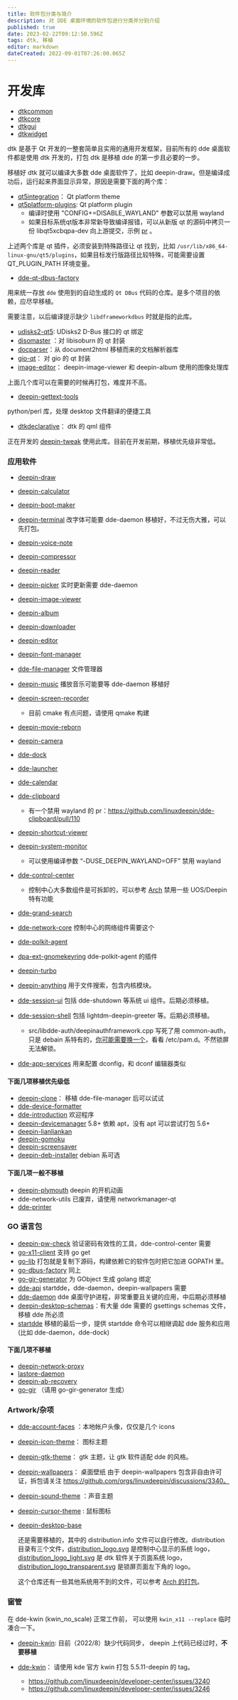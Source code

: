 ```yaml
---
title: 软件包分类与简介
description: 对 DDE 桌面环境的软件包进行分类并分别介绍
published: true
date: 2023-02-22T09:12:50.596Z
tags: dtk, 移植
editor: markdown
dateCreated: 2022-09-01T07:26:00.065Z
---
```


# 开发库

- [dtkcommon](https://github.com/linuxdeepin/dtkcommon)
- [dtkcore](https://github.com/linuxdeepin/dtkcore)
- [dtkgui](https://github.com/linuxdeepin/dtkgui)
- [dtkwidget](https://github.com/linuxdeepin/dtkwidget)

dtk 是基于 Qt 开发的一整套简单且实用的通用开发框架，目前所有的 dde 桌面软件都是使用 dtk 开发的，打包 dtk 是移植 dde 的第一步且必要的一步。


移植好 dtk 就可以编译大多数 dde 桌面软件了，比如 deepin-draw。但是编译成功后，运行起来界面显示异常，原因是需要下面的两个库：

- [qt5integration](https://github.com/linuxdeepin/qt5integration)： Qt platform theme 
- [qt5platform-plugins](https://github.com/linuxdeepin/qt5platform-plugins): Qt platform plugin
  - 编译时使用 "CONFIG+=DISABLE_WAYLAND" 参数可以禁用 wayland
  - 如果目标系统qt版本非常新导致编译报错，可以从新版 qt 的源码中拷贝一份 libqt5xcbqpa-dev 向上游提交，示例 [pr](https://github.com/linuxdeepin/qt5platform-plugins/pull/119) 。

上述两个库是 qt 插件，必须安装到特殊路径让 qt 找到，比如 `/usr/lib/x86_64-linux-gnu/qt5/plugins`，如果目标发行版路径比较特殊，可能需要设置 QT_PLUGIN_PATH 环境变量。


- [dde-qt-dbus-factory](https://github.com/linuxdeepin/dde-qt-dbus-factory)

用来统一存放 `dde` 使用到的自动生成的 `Qt DBus` 代码的仓库。是多个项目的依赖，应尽早移植。

需要注意，以后编译提示缺少 `libdframeworkdbus` 时就是指的此库。


- [udisks2-qt5]( https://github.com/linuxdeepin/udisks2-qt5): UDisks2 D-Bus 接口的 qt 绑定
- [disomaster](https://github.com/linuxdeepin/disomaster) ：对 libisoburn 的 qt  封装
- [docparser](https://github.com/linuxdeepin/docparser)：从 document2html 移植而来的文档解析器库
- [gio-qt](https://github.com/linuxdeepin/gio-qt)： 对 gio 的 qt  封装
- [image-editor](https://github.com/linuxdeepin/image-editor)：  deepin-image-viewer 和 deepin-album 使用的图像处理库

上面几个库可以在需要的时候再打包，难度并不高。


- [deepin-gettext-tools](https://github.com/linuxdeepin/deepin-gettext-tools) 

python/perl 库，处理 desktop 文件翻译的便捷工具


- [dtkdeclarative](https://github.com/linuxdeepin/dtkdeclarative)： dtk 的 qml 组件

正在开发的 [deepin-tweak](https://github.com/linuxdeepin/deepin-tweak) 使用此库。目前在开发前期，移植优先级非常低。


### 应用软件

- [deepin-draw](https://github.com/linuxdeepin/deepin-draw) 
- [deepin-calculator](https://github.com/linuxdeepin/deepin-calculator)
- [deepin-boot-maker](https://github.com/linuxdeepin/deepin-boot-maker)
- [deepin-terminal](https://github.com/linuxdeepin/deepin-terminal)  改字体可能要  dde-daemon 移植好，不过无伤大雅，可以先打包。
- [deepin-voice-note](https://github.com/linuxdeepin/deepin-voice-note)
- [deepin-compressor](https://github.com/linuxdeepin/deepin-compressor)
- [deepin-reader](https://github.com/linuxdeepin/deepin-reader)
- [deepin-picker](https://github.com/linuxdeepin/deepin-picker) 实时更新需要 dde-daemon 
- [deepin-image-viewer](https://github.com/linuxdeepin/deepin-image-viewer)
- [deepin-album](https://github.com/linuxdeepin/deepin-album) 
- [deepin-downloader](https://github.com/linuxdeepin/deepin-downloader)
- [deepin-editor](https://github.com/linuxdeepin/deepin-editor)
- [deepin-font-manager](https://github.com/linuxdeepin/deepin-font-manager)
- [dde-file-manager](https://github.com/linuxdeepin/dde-file-manager) 文件管理器
- [deepin-music](https://github.com/linuxdeepin/deepin-music) 播放音乐可能要等 dde-daemon 移植好
- [deepin-screen-recorder](https://github.com/linuxdeepin/deepin-screen-recorder) 
  - 目前 cmake 有点问题，请使用 qmake 构建
- [deepin-movie-reborn](https://github.com/linuxdeepin/deepin-movie-reborn) 
- [deepin-camera](https://github.com/linuxdeepin/deepin-camera)
- [dde-dock](https://github.com/linuxdeepin/dde-dock)
- [dde-launcher](https://github.com/linuxdeepin/dde-launcher)
- [dde-calendar](https://github.com/linuxdeepin/dde-calendar)
- [dde-clipboard](https://github.com/linuxdeepin/dde-nixos/tree/main/packages/apps/dde-clipboard)
  - 有一个禁用 wayland 的 pr：https://github.com/linuxdeepin/dde-clipboard/pull/110
- [deepin-shortcut-viewer](https://github.com/linuxdeepin/deepin-shortcut-viewer) 
- [deepin-system-monitor](https://github.com/linuxdeepin/dde-nixos/tree/main/packages/apps/deepin-system-monitor)
  - 可以使用编译参数 “-DUSE_DEEPIN_WAYLAND=OFF” 禁用 wayland
- [dde-control-center](https://github.com/linuxdeepin/dde-control-center)
  - 控制中心大多数组件是可拆卸的，可以参考 [ Arch](https://github.com/archlinux/svntogit-community/blob/packages/deepin-control-center/trunk/PKGBUILD) 禁用一些 UOS/Deepin 特有功能
- [dde-grand-search](https://github.com/linuxdeepin/dde-grand-search)
- [dde-network-core](https://github.com/linuxdeepin/dde-network-core)  控制中心的网络组件需要这个
- [dde-polkit-agent](https://github.com/linuxdeepin/dde-polkit-agent) 
- [dpa-ext-gnomekeyring](https://github.com/linuxdeepin/dpa-ext-gnomekeyring) dde-polkit-agent 的插件
- [deepin-turbo](https://github.com/linuxdeepin/deepin-turbo) 
- [deepin-anything](https://github.com/linuxdeepin/deepin-anything) 用于文件搜索，包含内核模块。
- [dde-session-ui](https://github.com/linuxdeepin/dde-session-ui) 包括 dde-shutdown 等系统 ui 组件。后期必须移植。
- [dde-session-shell](https://github.com/linuxdeepin/dde-session-shell) 包括 lightdm-deepin-greeter 等。后期必须移植。
  - src/libdde-auth/deepinauthframework.cpp 写死了用 common-auth，只是 debain 系特有的，[你可能需要换一个](https://github.com/archlinux/svntogit-community/blob/653df1066170d9435977a261e916d489345d4c7b/trunk/PKGBUILD#L26)，看看  /etc/pam.d。不然锁屏无法解锁。

- [dde-app-services](https://github.com/linuxdeepin/dde-app-services) 用来配置 dconfig，和 dconf 编辑器类似

#### 下面几项移植优先级低

- [deepin-clone](https://github.com/linuxdeepin/dde-nixos/tree/main/packages/apps/deepin-clone)： 移植 dde-file-manager 后可以试试
- [dde-device-formatter](https://github.com/linuxdeepin/dde-device-formatter)
- [dde-introduction](https://github.com/linuxdeepin/dde-introduction) 欢迎程序
- [deepin-devicemanager](https://github.com/linuxdeepin/deepin-devicemanager)  5.8+ 依赖 apt，没有 apt 可以尝试打包 5.6+
- [deepin-lianliankan](https://github.com/linuxdeepin/deepin-lianliankan)
- [deepin-gomoku](https://github.com/linuxdeepin/deepin-gomoku)
- [deepin-screensaver](https://github.com/linuxdeepin/deepin-screensaver)
- [deepin-deb-installer](https://github.com/linuxdeepin/deepin-deb-installer) debian 系可选

#### 下面几项一般不移植

- [deepin-plymouth](https://github.com/linuxdeepin/deepin-plymouth)  deepin 的开机动画
- dde-network-utils  已废弃，请使用 networkmanager-qt
- [dde-printer](https://github.com/linuxdeepin/dde-printer)


### GO 语言包

- [deepin-pw-check](https://github.com/linuxdeepin/deepin-pw-check)  验证密码有效性的工具，dde-control-center 需要
- [go-x11-client](https://github.com/linuxdeepin/go-x11-client) 支持 go get 
- [go-lib](https://github.com/linuxdeepin/go-lib) 打包就是复制下源码，构建依赖它的软件包时把它加进 GOPATH 里。
- [go-dbus-factory](https://github.com/linuxdeepin/go-dbus-factory)  同上
- [go-gir-generator](https://github.com/linuxdeepin/go-gir-generator) 为 GObject 生成 golang 绑定
- [dde-api](https://github.com/linuxdeepin/dde-api) startdde，dde-daemon，deepin-wallpapers 需要
- [dde-daemon](https://github.com/linuxdeepin/dde-daemon)  dde 桌面守护进程，非常重要且关键的应用，中后期必须移植
- [deepin-desktop-schemas](https://github.com/linuxdeepin/deepin-desktop-schemas)：有大量 dde 需要的 gsettings schemas 文件，移植 dde 所必须
- [startdde](https://github.com/linuxdeepin/startdde) 移植的最后一步，提供 startdde 命令可以相继调起 dde 服务和应用(比如 dde-daemon，dde-dock)

#### 下面几项不移植

- [deepin-network-proxy](https://github.com/linuxdeepin/deepin-network-proxy)
- [lastore-daemon](https://github.com/linuxdeepin/lastore-daemon)
- [deepin-ab-recovery](https://github.com/linuxdeepin/deepin-ab-recovery)
- [go-gir](https://github.com/linuxdeepin/go-gir) （请用 go-gir-generator 生成）


### Artwork/杂项

- [dde-account-faces](https://github.com/linuxdeepin/dde-account-faces) ：本地帐户头像，仅仅是几个 icons
- [deepin-icon-theme](https://github.com/linuxdeepin/deepin-icon-theme)： 图标主题
- [deepin-gtk-theme](https://github.com/linuxdeepin/deepin-gtk-theme)： gtk 主题，让 gtk 软件适配 dde 的风格。
- [deepin-wallpapers](https://github.com/linuxdeepin/deepin-wallpapers)： 桌面壁纸
  由于 deepin-wallpapers 包含非自由许可证，拆包请关注 https://github.com/orgs/linuxdeepin/discussions/3340。

- [deepin-sound-theme](https://github.com/linuxdeepin/dde-nixos/tree/main/packages/misc/deepin-sound-theme) ：声音主题
- [deepin-cursor-theme](https://github.com/linuxdeepin/deepin-cursor-theme) : 鼠标图标 
- [deepin-desktop-base](https://github.com/linuxdeepin/deepin-desktop-base)

  还是需要移植的，其中的 distribution.info 文件可以自行修改。distribution 目录有三个文件，[distribution_logo.svg](https://github.com/linuxdeepin/deepin-desktop-base/blob/apricot/distribution/distribution_logo.svg) 是控制中心显示的系统 logo，[distribution_logo_light.svg](https://github.com/linuxdeepin/deepin-desktop-base/blob/apricot/distribution/distribution_logo_light.svg) 是 dtk 软件关于页面系统 logo，[distribution_logo_transparent.svg](https://github.com/linuxdeepin/deepin-desktop-base/blob/apricot/distribution/distribution_logo_transparent.svg) 是锁屏页面左下角的 logo。

  这个仓库还有一些其他系统用不到的文件，可以参考 [Arch 的打包](https://github.com/archlinux/svntogit-community/blob/packages/deepin-desktop-base/trunk/PKGBUILD)。


### 窗管

在 dde-kwin (kwin_no_scale) 正常工作前， 可以使用 `kwin_x11 --replace` 临时凑合一下。

- [deepin-kwin](https://github.com/linuxdeepin/deepin-kwin):  目前（2022/8）缺少代码同步， deepin 上代码已经过时，**不要移植**

- [dde-kwin](https://github.com/linuxdeepin/dde-kwin)： 请使用 kde 官方 kwin 打包 5.5.11-deepin 的 tag。
  - https://github.com/linuxdeepin/developer-center/issues/3240
  - https://github.com/linuxdeepin/developer-center/issues/3246
